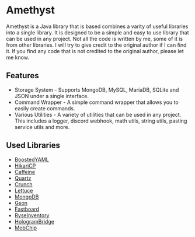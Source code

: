 # Amethyst

Amethyst is a Java library that is based combines a varity of useful libraries into a single library. It is designed to
be a simple and easy to use library that can be used in any project. Not all the code is written by me, some of it is
from other libraries. I will try to give credit to the original author if I can find it. If you find any code that is
not credited to the original author, please let me know.

## Features

* Storage System - Supports MongoDB, MySQL, MariaDB, SQLite and JSON under a single interface.
* Command Wrapper - A simple command wrapper that allows you to easily create commands.
* Various Utilities - A variety of utilities that can be used in any project. This includes a logger, discord webhook,
  math utils, string utils, pasting service utils and more.

## Used Libraries

* [BoostedYAML](https://github.com/dejvokep/boosted-yaml)
* [HikariCP](https://github.com/brettwooldridge/HikariCP)
* [Caffeine](https://github.com/ben-manes/caffeine)
* [Quartz](https://github.com/quartz-scheduler/quartz)
* [Crunch](https://github.com/Redempt/Crunch)
* [Lettuce](https://github.com/lettuce-io/lettuce-core)
* [MongoDB](https://github.com/mongodb/mongo-java-driver)
* [Gson](https://github.com/google/gson)
* [Fastboard](https://github.com/MrMicky-FR/FastBoard)
* [RyseInventory](https://github.com/RyseInventory/RyseInventory)
* [HologramBridge](https://github.com/Chubbyduck1/HologramBridge)
* [MobChip](https://github.com/GamerCoder215/MobChip)